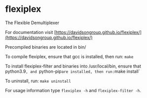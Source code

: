 # flexiplex
The Flexible Demultiplexer

For documentation visit [https://davidsongroup.github.io/flexiplex/](https://davidsongroup.github.io/flexiplex/)

Precompiled binaries are located in bin/

To compile flexiplex, ensure that gcc is installed, then run:
`make`

To install flexiplex-filter and binaries into /usr/local/bin, ensure that python3.9`, and `python-pip` are installed, then run:
`make install`

To uninstall, run:
`make uninstall`

For usage information type `flexiplex -h` and `flexiplex-filter -h`.
